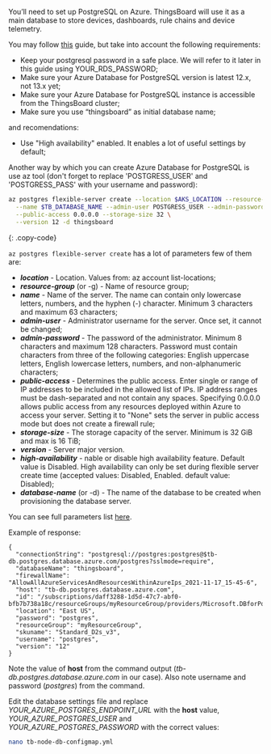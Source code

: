 You’ll need to set up PostgreSQL on Azure. ThingsBoard will use it as a main database to store devices, dashboards, rule chains and device telemetry.

You may follow [this](https://docs.microsoft.com/en-us/azure/postgresql/flexible-server/quickstart-create-server-portal) guide, but take into account the following requirements:
   * Keep your postgresql password in a safe place. We will refer to it later in this guide using YOUR_RDS_PASSWORD;
   * Make sure your Azure Database for PostgreSQL version is latest 12.x, not 13.x yet;
   * Make sure your Azure Database for PostgreSQL instance is accessible from the ThingsBoard cluster;
   * Make sure you use “thingsboard” as initial database name;
    
and recomendations:
   * Use "High availability" enabled. It enables a lot of useful settings by default;

Another way by which you can create Azure Database for PostgreSQL is use az tool 
(don't forget to replace 'POSTGRESS_USER' and 'POSTGRESS_PASS' with your username and password):

```bash
az postgres flexible-server create --location $AKS_LOCATION --resource-group $AKS_RESOURCE_GROUP \
  --name $TB_DATABASE_NAME --admin-user POSTGRESS_USER --admin-password POSTGRESS_PASS \
  --public-access 0.0.0.0 --storage-size 32 \
  --version 12 -d thingsboard
```
{: .copy-code}

`az postgres flexible-server create` has a lot of parameters few of them are: 

  - ***location***  - Location. Values from: az account list-locations;
  - ***resource-group*** (or -g) - Name of resource group;
  - ***name*** - Name of the server. The name can contain only lowercase letters, numbers, and the hyphen (-) character. Minimum 3 characters and maximum 63 characters; 
  - ***admin-user*** - Administrator username for the server. Once set, it cannot be changed; 
  - ***admin-password***  - The password of the administrator. Minimum 8 characters and maximum 128 characters. Password must contain characters from three of the following categories: English uppercase letters, English lowercase letters, numbers, and non-alphanumeric characters; 
  - ***public-access*** - Determines the public access. Enter single or range of IP addresses to be included in the allowed list of IPs. IP address ranges must be dash-separated and not contain any spaces. Specifying 0.0.0.0 allows public access from any resources deployed within Azure to access your server. Setting it to "None" sets the server in public access mode but does not create a firewall rule;
  - ***storage-size*** - The storage capacity of the server. Minimum is 32 GiB and max is 16 TiB;
  - ***version*** - Server major version. 
  - ***high-availability*** - nable or disable high availability feature. Default value is Disabled. High availability can only be set during flexible server create time (accepted values: Disabled, Enabled. default value: Disabled);
  - ***database-name*** (or -d) - The name of the database to be created when provisioning the database server.

You can see full parameters list [here](https://docs.microsoft.com/en-us/cli/azure/postgres/flexible-server?view=azure-cli-latest#az_postgres_flexible_server_create).

Example of response: 
```
{
  "connectionString": "postgresql://postgres:postgres@$tb-db.postgres.database.azure.com/postgres?sslmode=require",
  "databaseName": "thingsboard",
  "firewallName": "AllowAllAzureServicesAndResourcesWithinAzureIps_2021-11-17_15-45-6",
  "host": "tb-db.postgres.database.azure.com",
  "id": "/subscriptions/daff3288-1d5d-47c7-abf0-bfb7b738a18c/resourceGroups/myResourceGroup/providers/Microsoft.DBforPostgreSQL/flexibleServers/thingsboard",
  "location": "East US",
  "password": "postgres",
  "resourceGroup": "myResourceGroup",
  "skuname": "Standard_D2s_v3",
  "username": "postgres",
  "version": "12"
}
```


Note the value of **host** from the command output (*tb-db.postgres.database.azure.com* in our case). 
Also note username and password (*postgres*) from the command.

Edit the database settings file and replace *YOUR_AZURE_POSTGRES_ENDPOINT_URL* with the **host** value,
*YOUR_AZURE_POSTGRES_USER* and *YOUR_AZURE_POSTGRES_PASSWORD* with the correct values:

```bash
nano tb-node-db-configmap.yml
```


